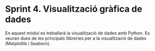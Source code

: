 # Sprint 4. Visualització gràfica de dades
En aquest mòdul es treballarà la visualització de dades amb Python. Es veuran dues de les principals llibreries per a la visualització de dades (Matplotlib i Seaborn).
